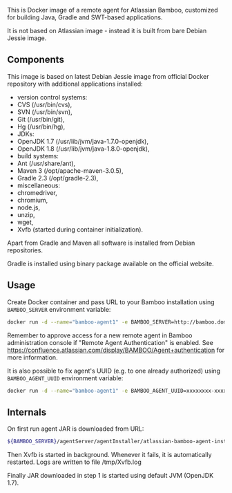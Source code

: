 This is Docker image of a remote agent for Atlassian Bamboo,
customized for building Java, Gradle and SWT-based applications.

It is not based on Atlassian image - instead it is built
from bare Debian Jessie image.

## Components

This image is based on latest Debian Jessie image from official
Docker repository with additional applications installed:

* version control systems:
 * CVS (/usr/bin/cvs),
 * SVN (/usr/bin/svn),
 * Git (/usr/bin/git),
 * Hg (/usr/bin/hg),
* JDKs:
 * OpenJDK 1.7 (/usr/lib/jvm/java-1.7.0-openjdk),
 * OpenJDK 1.8 (/usr/lib/jvm/java-1.8.0-openjdk),
* build systems:
 * Ant (/usr/share/ant),
 * Maven 3 (/opt/apache-maven-3.0.5),
 * Gradle 2.3 (/opt/gradle-2.3),
* miscellaneous:
 * chromedriver,
 * chromium,
 * node.js,
 * unzip,
 * wget,
 * Xvfb (started during container initialization).

Apart from Gradle and Maven all software is installed
from Debian repositories.

Gradle is installed using binary package available
on the official website.

## Usage

Create Docker container and pass URL to your Bamboo installation
using `BAMBOO_SERVER` environment variable:

```bash
docker run -d --name="bamboo-agent1" -e BAMBOO_SERVER=http://bamboo.domain.local jacekkow/bamboo-agent-rich-chromium
```

Remember to approve access for a new remote agent in Bamboo
administration console if "Remote Agent Authentication" is enabled.
See https://confluence.atlassian.com/display/BAMBOO/Agent+authentication
for more information.

It is also possible to fix agent's UUID (e.g. to one already authorized)
using `BAMBOO_AGENT_UUID` environment variable:

```bash
docker run -d --name="bamboo-agent1" -e BAMBOO_AGENT_UUID=xxxxxxxx-xxxx-xxxx-xxxx-xxxxxxxxxxxx -e BAMBOO_SERVER=http://bamboo.domain.local jacekkow/bamboo-agent-rich-chromium
```

## Internals

On first run agent JAR is downloaded from URL:
```bash
${BAMBOO_SERVER}/agentServer/agentInstaller/atlassian-bamboo-agent-installer.jar
```

Then Xvfb is started in background. Whenever it fails, it is automatically restarted.
Logs are written to file /tmp/Xvfb.log

Finally JAR downloaded in step 1 is started using default JVM (OpenJDK 1.7).
